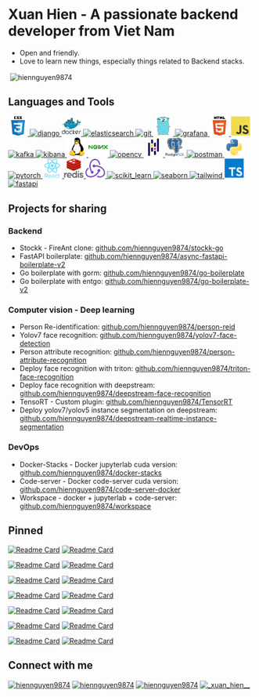 # Xuan Hien - A passionate backend developer from Viet Nam

- Open and friendly.
- Love to learn new things, especially things related to Backend stacks.

<p>
  &nbsp;<img
    align="center"
    src="https://github-readme-stats-5bxv5ntqp-hiennguyen9874.vercel.app/api?username=hiennguyen9874&show_icons=true&locale=en&count_private=true&theme=transparent"
    alt="hiennguyen9874"
  />
</p>
<p>
  
## Languages and Tools

<p align="left">
  <a href="https://www.w3schools.com/css/" target="_blank" rel="noreferrer">
    <img
      src="https://raw.githubusercontent.com/devicons/devicon/master/icons/css3/css3-original-wordmark.svg"
      alt="css3"
      width="40"
      height="40"
    />
  </a>
  <a href="https://www.djangoproject.com/" target="_blank" rel="noreferrer">
    <img
      src="https://cdn.worldvectorlogo.com/logos/django.svg"
      alt="django"
      width="40"
      height="40"
    />
  </a>
  <a href="https://www.docker.com/" target="_blank" rel="noreferrer">
    <img
      src="https://raw.githubusercontent.com/devicons/devicon/master/icons/docker/docker-original-wordmark.svg"
      alt="docker"
      width="40"
      height="40"
    />
  </a>
  <a href="https://www.elastic.co" target="_blank" rel="noreferrer">
    <img
      src="https://www.vectorlogo.zone/logos/elastic/elastic-icon.svg"
      alt="elasticsearch"
      width="40"
      height="40"
    />
  </a>
  <a href="https://git-scm.com/" target="_blank" rel="noreferrer">
    <img
      src="https://www.vectorlogo.zone/logos/git-scm/git-scm-icon.svg"
      alt="git"
      width="40"
      height="40"
    />
  </a>
  <a href="https://golang.org" target="_blank" rel="noreferrer">
    <img
      src="https://raw.githubusercontent.com/devicons/devicon/master/icons/go/go-original.svg"
      alt="go"
      width="40"
      height="40"
    />
  </a>
  <a href="https://grafana.com" target="_blank" rel="noreferrer">
    <img
      src="https://www.vectorlogo.zone/logos/grafana/grafana-icon.svg"
      alt="grafana"
      width="40"
      height="40"
    />
  </a>
  <a href="https://www.w3.org/html/" target="_blank" rel="noreferrer">
    <img
      src="https://raw.githubusercontent.com/devicons/devicon/master/icons/html5/html5-original-wordmark.svg"
      alt="html5"
      width="40"
      height="40"
    />
  </a>
  <a
    href="https://developer.mozilla.org/en-US/docs/Web/JavaScript"
    target="_blank"
    rel="noreferrer"
  >
    <img
      src="https://raw.githubusercontent.com/devicons/devicon/master/icons/javascript/javascript-original.svg"
      alt="javascript"
      width="40"
      height="40"
    />
  </a>
  <a href="https://kafka.apache.org/" target="_blank" rel="noreferrer">
    <img
      src="https://www.vectorlogo.zone/logos/apache_kafka/apache_kafka-icon.svg"
      alt="kafka"
      width="40"
      height="40"
    />
  </a>
  <a href="https://www.elastic.co/kibana" target="_blank" rel="noreferrer">
    <img
      src="https://www.vectorlogo.zone/logos/elasticco_kibana/elasticco_kibana-icon.svg"
      alt="kibana"
      width="40"
      height="40"
    />
  </a>
  <a href="https://www.linux.org/" target="_blank" rel="noreferrer">
    <img
      src="https://raw.githubusercontent.com/devicons/devicon/master/icons/linux/linux-original.svg"
      alt="linux"
      width="40"
      height="40"
    />
  </a>
  <a href="https://www.nginx.com" target="_blank" rel="noreferrer">
    <img
      src="https://raw.githubusercontent.com/devicons/devicon/master/icons/nginx/nginx-original.svg"
      alt="nginx"
      width="40"
      height="40"
    />
  </a>
  <a href="https://opencv.org/" target="_blank" rel="noreferrer">
    <img
      src="https://www.vectorlogo.zone/logos/opencv/opencv-icon.svg"
      alt="opencv"
      width="40"
      height="40"
    />
  </a>
  <a href="https://pandas.pydata.org/" target="_blank" rel="noreferrer">
    <img
      src="https://raw.githubusercontent.com/devicons/devicon/2ae2a900d2f041da66e950e4d48052658d850630/icons/pandas/pandas-original.svg"
      alt="pandas"
      width="40"
      height="40"
    />
  </a>
  <a href="https://www.postgresql.org" target="_blank" rel="noreferrer">
    <img
      src="https://raw.githubusercontent.com/devicons/devicon/master/icons/postgresql/postgresql-original-wordmark.svg"
      alt="postgresql"
      width="40"
      height="40"
    />
  </a>
  <a href="https://postman.com" target="_blank" rel="noreferrer">
    <img
      src="https://www.vectorlogo.zone/logos/getpostman/getpostman-icon.svg"
      alt="postman"
      width="40"
      height="40"
    />
  </a>
  <a href="https://www.python.org" target="_blank" rel="noreferrer">
    <img
      src="https://raw.githubusercontent.com/devicons/devicon/master/icons/python/python-original.svg"
      alt="python"
      width="40"
      height="40"
    />
  </a>
  <a href="https://pytorch.org/" target="_blank" rel="noreferrer">
    <img
      src="https://www.vectorlogo.zone/logos/pytorch/pytorch-icon.svg"
      alt="pytorch"
      width="40"
      height="40"
    />
  </a>
  <a href="https://reactjs.org/" target="_blank" rel="noreferrer">
    <img
      src="https://raw.githubusercontent.com/devicons/devicon/master/icons/react/react-original-wordmark.svg"
      alt="react"
      width="40"
      height="40"
    />
  </a>
  <a href="https://redis.io" target="_blank" rel="noreferrer">
    <img
      src="https://raw.githubusercontent.com/devicons/devicon/master/icons/redis/redis-original-wordmark.svg"
      alt="redis"
      width="40"
      height="40"
    />
  </a>
  <a href="https://redux.js.org" target="_blank" rel="noreferrer">
    <img
      src="https://raw.githubusercontent.com/devicons/devicon/master/icons/redux/redux-original.svg"
      alt="redux"
      width="40"
      height="40"
    />
  </a>
  <a href="https://scikit-learn.org/" target="_blank" rel="noreferrer">
    <img
      src="https://upload.wikimedia.org/wikipedia/commons/0/05/Scikit_learn_logo_small.svg"
      alt="scikit_learn"
      width="40"
      height="40"
    />
  </a>
  <a href="https://seaborn.pydata.org/" target="_blank" rel="noreferrer">
    <img
      src="https://seaborn.pydata.org/_images/logo-mark-lightbg.svg"
      alt="seaborn"
      width="40"
      height="40"
    />
  </a>
  <a href="https://tailwindcss.com/" target="_blank" rel="noreferrer">
    <img
      src="https://www.vectorlogo.zone/logos/tailwindcss/tailwindcss-icon.svg"
      alt="tailwind"
      width="40"
      height="40"
    />
  </a>
  <a href="https://www.typescriptlang.org/" target="_blank" rel="noreferrer">
    <img
      src="https://raw.githubusercontent.com/devicons/devicon/master/icons/typescript/typescript-original.svg"
      alt="typescript"
      width="40"
      height="40"
    />
  </a>
  <a href="https://fastapi.tiangolo.com/" target="_blank" rel="noreferrer">
    <img
      src="https://cdn.worldvectorlogo.com/logos/fastapi-1.svg"
      alt="fastapi"
      width="40"
      height="40"
    />
  </a>
</p>

## Projects for sharing

### Backend

- Stockk - FireAnt clone: [github.com/hiennguyen9874/stockk-go](https://github.com/hiennguyen9874/stockk-go)
- FastAPI boilerplate: [github.com/hiennguyen9874/async-fastapi-boilerplate-v2](https://github.com/hiennguyen9874/async-fastapi-boilerplate-v2)
- Go boilerplate with gorm: [github.com/hiennguyen9874/go-boilerplate](https://github.com/hiennguyen9874/go-boilerplate)
- Go boilerplate with entgo: [github.com/hiennguyen9874/go-boilerplate-v2](https://github.com/hiennguyen9874/go-boilerplate-v2)

### Computer vision - Deep learning

- Person Re-identification: [github.com/hiennguyen9874/person-reid](https://github.com/hiennguyen9874/person-reid)
- Yolov7 face recognition: [github.com/hiennguyen9874/yolov7-face-detection](https://github.com/hiennguyen9874/yolov7-face-detection)
- Person attribute recognition: [github.com/hiennguyen9874/person-attribute-recognition](https://github.com/hiennguyen9874/person-attribute-recognition)
- Deploy face recognition with triton: [github.com/hiennguyen9874/triton-face-recognition](https://github.com/hiennguyen9874/triton-face-recognition)
- Deploy face recognition with deepstream: [github.com/hiennguyen9874/deepstream-face-recognition](https://github.com/hiennguyen9874/deepstream-face-recognition)
- TensoRT - Custom plugin: [github.com/hiennguyen9874/TensorRT](https://github.com/hiennguyen9874/TensorRT)
- Deploy yolov7/yolov5 instance segmentation on deepstream: [github.com/hiennguyen9874/deepstream-realtime-instance-segmentation](https://github.com/hiennguyen9874/deepstream-realtime-instance-segmentation)

### DevOps

- Docker-Stacks - Docker jupyterlab cuda version: [github.com/hiennguyen9874/docker-stacks](https://github.com/hiennguyen9874/docker-stacks)
- Code-server - Docker code-server cuda version: [github.com/hiennguyen9874/code-server-docker](https://github.com/hiennguyen9874/code-server-docker)
- Workspace - docker + jupyterlab + code-server: [github.com/hiennguyen9874/workspace](https://github.com/hiennguyen9874/workspace)

## Pinned

[![Readme Card](https://github-readme-stats-5bxv5ntqp-hiennguyen9874.vercel.app/api/pin/?username=hiennguyen9874&repo=stockk-go&show_owner=true&theme=transparent)](https://github.com/hiennguyen9874/stockk-go)
[![Readme Card](https://github-readme-stats-5bxv5ntqp-hiennguyen9874.vercel.app/api/pin/?username=hiennguyen9874&repo=async-fastapi-boilerplate-v2&show_owner=true&theme=transparent)](https://github.com/hiennguyen9874/async-fastapi-boilerplate-v2)

[![Readme Card](https://github-readme-stats-5bxv5ntqp-hiennguyen9874.vercel.app/api/pin/?username=hiennguyen9874&repo=go-boilerplate&show_owner=true&theme=transparent)](https://github.com/hiennguyen9874/go-boilerplate) [![Readme Card](https://github-readme-stats-5bxv5ntqp-hiennguyen9874.vercel.app/api/pin/?username=hiennguyen9874&repo=go-boilerplate-v2&show_owner=true&theme=transparent)](https://github.com/hiennguyen9874/go-boilerplate-v2)

[![Readme Card](https://github-readme-stats-5bxv5ntqp-hiennguyen9874.vercel.app/api/pin/?username=hiennguyen9874&repo=person-reid&show_owner=true&theme=transparent)](https://github.com/hiennguyen9874/person-reid) [![Readme Card](https://github-readme-stats-5bxv5ntqp-hiennguyen9874.vercel.app/api/pin/?username=hiennguyen9874&repo=yolov7-face-detection&show_owner=true&theme=transparent)](https://github.com/hiennguyen9874/yolov7-face-detection)

[![Readme Card](https://github-readme-stats-5bxv5ntqp-hiennguyen9874.vercel.app/api/pin/?username=hiennguyen9874&repo=person-attribute-recognition&show_owner=true&theme=transparent)](https://github.com/hiennguyen9874/person-attribute-recognition) [![Readme Card](https://github-readme-stats-5bxv5ntqp-hiennguyen9874.vercel.app/api/pin/?username=hiennguyen9874&repo=triton-face-recognition&show_owner=true&theme=transparent)](https://github.com/hiennguyen9874/triton-face-recognition)

[![Readme Card](https://github-readme-stats-5bxv5ntqp-hiennguyen9874.vercel.app/api/pin/?username=hiennguyen9874&repo=deepstream-face-recognition&show_owner=true&theme=transparent)](https://github.com/hiennguyen9874/deepstream-face-recognition) [![Readme Card](https://github-readme-stats-5bxv5ntqp-hiennguyen9874.vercel.app/api/pin/?username=hiennguyen9874&repo=TensorRT&show_owner=true&theme=transparent)](https://github.com/hiennguyen9874/TensorRT)

[![Readme Card](https://github-readme-stats-5bxv5ntqp-hiennguyen9874.vercel.app/api/pin/?username=hiennguyen9874&repo=deepstream-realtime-instance-segmentation&show_owner=true&theme=transparent)](https://github.com/hiennguyen9874/deepstream-realtime-instance-segmentation) [![Readme Card](https://github-readme-stats-5bxv5ntqp-hiennguyen9874.vercel.app/api/pin/?username=hiennguyen9874&repo=docker-stacks&show_owner=true&theme=transparent)](https://github.com/hiennguyen9874/docker-stacks)

[![Readme Card](https://github-readme-stats-5bxv5ntqp-hiennguyen9874.vercel.app/api/pin/?username=hiennguyen9874&repo=code-server-docker&show_owner=true&theme=transparent)](https://github.com/hiennguyen9874/code-server-docker) [![Readme Card](https://github-readme-stats-5bxv5ntqp-hiennguyen9874.vercel.app/api/pin/?username=hiennguyen9874&repo=workspace&show_owner=true&theme=transparent)](https://github.com/hiennguyen9874/workspace)

## Connect with me

<p align="left">
  <a href="https://twitter.com/hiennguyen9874" target="blank"
    ><img
      align="center"
      src="https://raw.githubusercontent.com/rahuldkjain/github-profile-readme-generator/master/src/images/icons/Social/twitter.svg"
      alt="hiennguyen9874"
      height="30"
      width="40"
  /></a>
  <a href="https://linkedin.com/in/hiennguyen9874" target="blank"
    ><img
      align="center"
      src="https://raw.githubusercontent.com/rahuldkjain/github-profile-readme-generator/master/src/images/icons/Social/linked-in-alt.svg"
      alt="hiennguyen9874"
      height="30"
      width="40"
  /></a>
  <a href="https://fb.com/hiennguyen9874" target="blank"
    ><img
      align="center"
      src="https://raw.githubusercontent.com/rahuldkjain/github-profile-readme-generator/master/src/images/icons/Social/facebook.svg"
      alt="hiennguyen9874"
      height="30"
      width="40"
  /></a>
  <a href="https://instagram.com/_xuan_hien__" target="blank"
    ><img
      align="center"
      src="https://raw.githubusercontent.com/rahuldkjain/github-profile-readme-generator/master/src/images/icons/Social/instagram.svg"
      alt="_xuan_hien__"
      height="30"
      width="40"
  /></a>
</p>
